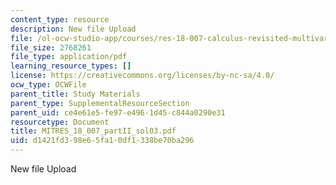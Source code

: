 ```yaml
---
content_type: resource
description: New file Upload
file: /ol-ocw-studio-app/courses/res-18-007-calculus-revisited-multivariable-calculus-fall-2011/d1421fd398e65fa10df1338be70ba296_MITRES_18_007_partII_sol03.pdf
file_size: 2768261
file_type: application/pdf
learning_resource_types: []
license: https://creativecommons.org/licenses/by-nc-sa/4.0/
ocw_type: OCWFile
parent_title: Study Materials
parent_type: SupplementalResourceSection
parent_uid: ce4e61e5-fe97-e496-1d45-c844a0290e31
resourcetype: Document
title: MITRES_18_007_partII_sol03.pdf
uid: d1421fd3-98e6-5fa1-0df1-338be70ba296
---
```

New file Upload